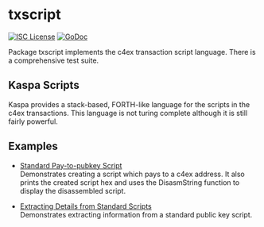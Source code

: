 txscript
========

[![ISC License](http://img.shields.io/badge/license-ISC-blue.svg)](https://choosealicense.com/licenses/isc/)
[![GoDoc](https://godoc.org/github.com/c4ei/yunseokyeol/txscript?status.png)](http://godoc.org/github.com/c4ei/yunseokyeol/txscript)

Package txscript implements the c4ex transaction script language. There is
a comprehensive test suite.

## Kaspa Scripts

Kaspa provides a stack-based, FORTH-like language for the scripts in
the c4ex transactions. This language is not turing complete
although it is still fairly powerful. 

## Examples

* [Standard Pay-to-pubkey Script](http://godoc.org/github.com/c4ei/yunseokyeol/txscript#example-PayToAddrScript)  
  Demonstrates creating a script which pays to a c4ex address. It also
  prints the created script hex and uses the DisasmString function to display
  the disassembled script.

* [Extracting Details from Standard Scripts](http://godoc.org/github.com/c4ei/yunseokyeol/txscript#example-ExtractPkScriptAddrs)  
  Demonstrates extracting information from a standard public key script.
